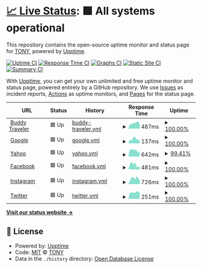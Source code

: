# [📈 Live Status](https://telegrambotdev.github.io/monitor): <!--live status--> **🟩 All systems operational**

This repository contains the open-source uptime monitor and status page for [TONY](kaffeine.tk), powered by [Upptime](https://github.com/upptime/upptime).

[![Uptime CI](https://github.com/telegrambotdev/monitor/workflows/Uptime%20CI/badge.svg)](https://github.com/telegrambotdev/monitor/actions?query=workflow%3A%22Uptime+CI%22)
[![Response Time CI](https://github.com/telegrambotdev/monitor/workflows/Response%20Time%20CI/badge.svg)](https://github.com/telegrambotdev/monitor/actions?query=workflow%3A%22Response+Time+CI%22)
[![Graphs CI](https://github.com/telegrambotdev/monitor/workflows/Graphs%20CI/badge.svg)](https://github.com/telegrambotdev/monitor/actions?query=workflow%3A%22Graphs+CI%22)
[![Static Site CI](https://github.com/telegrambotdev/monitor/workflows/Static%20Site%20CI/badge.svg)](https://github.com/telegrambotdev/monitor/actions?query=workflow%3A%22Static+Site+CI%22)
[![Summary CI](https://github.com/telegrambotdev/monitor/workflows/Summary%20CI/badge.svg)](https://github.com/telegrambotdev/monitor/actions?query=workflow%3A%22Summary+CI%22)

With [Upptime](https://upptime.js.org), you can get your own unlimited and free uptime monitor and status page, powered entirely by a GitHub repository. We use [Issues](https://github.com/telegrambotdev/monitor/issues) as incident reports, [Actions](https://github.com/telegrambotdev/monitor/actions) as uptime monitors, and [Pages](https://telegrambotdev.github.io/monitor) for the status page.

<!--start: status pages-->
<!-- This summary is generated by Upptime (https://github.com/upptime/upptime) -->
<!-- Do not edit this manually, your changes will be overwritten -->
<!-- prettier-ignore -->
| URL | Status | History | Response Time | Uptime |
| --- | ------ | ------- | ------------- | ------ |
| <img alt="" src="https://favicons.githubusercontent.com/buddytraveler.com" height="13"> [Buddy Traveler](https://buddytraveler.com) | 🟩 Up | [buddy-traveler.yml](https://github.com/rsoorajs/monitor/commits/HEAD/history/buddy-traveler.yml) | <details><summary><img alt="Response time graph" src="./graphs/buddy-traveler/response-time-week.png" height="20"> 487ms</summary><br><a href="https://telegrambotdev.github.io/monitor/history/buddy-traveler"><img alt="Response time 680" src="https://img.shields.io/endpoint?url=https%3A%2F%2Fraw.githubusercontent.com%2Frsoorajs%2Fmonitor%2FHEAD%2Fapi%2Fbuddy-traveler%2Fresponse-time.json"></a><br><a href="https://telegrambotdev.github.io/monitor/history/buddy-traveler"><img alt="24-hour response time 369" src="https://img.shields.io/endpoint?url=https%3A%2F%2Fraw.githubusercontent.com%2Frsoorajs%2Fmonitor%2FHEAD%2Fapi%2Fbuddy-traveler%2Fresponse-time-day.json"></a><br><a href="https://telegrambotdev.github.io/monitor/history/buddy-traveler"><img alt="7-day response time 487" src="https://img.shields.io/endpoint?url=https%3A%2F%2Fraw.githubusercontent.com%2Frsoorajs%2Fmonitor%2FHEAD%2Fapi%2Fbuddy-traveler%2Fresponse-time-week.json"></a><br><a href="https://telegrambotdev.github.io/monitor/history/buddy-traveler"><img alt="30-day response time 399" src="https://img.shields.io/endpoint?url=https%3A%2F%2Fraw.githubusercontent.com%2Frsoorajs%2Fmonitor%2FHEAD%2Fapi%2Fbuddy-traveler%2Fresponse-time-month.json"></a><br><a href="https://telegrambotdev.github.io/monitor/history/buddy-traveler"><img alt="1-year response time 680" src="https://img.shields.io/endpoint?url=https%3A%2F%2Fraw.githubusercontent.com%2Frsoorajs%2Fmonitor%2FHEAD%2Fapi%2Fbuddy-traveler%2Fresponse-time-year.json"></a></details> | <details><summary><a href="https://telegrambotdev.github.io/monitor/history/buddy-traveler">100.00%</a></summary><a href="https://telegrambotdev.github.io/monitor/history/buddy-traveler"><img alt="All-time uptime 75.41%" src="https://img.shields.io/endpoint?url=https%3A%2F%2Fraw.githubusercontent.com%2Frsoorajs%2Fmonitor%2FHEAD%2Fapi%2Fbuddy-traveler%2Fuptime.json"></a><br><a href="https://telegrambotdev.github.io/monitor/history/buddy-traveler"><img alt="24-hour uptime 100.00%" src="https://img.shields.io/endpoint?url=https%3A%2F%2Fraw.githubusercontent.com%2Frsoorajs%2Fmonitor%2FHEAD%2Fapi%2Fbuddy-traveler%2Fuptime-day.json"></a><br><a href="https://telegrambotdev.github.io/monitor/history/buddy-traveler"><img alt="7-day uptime 100.00%" src="https://img.shields.io/endpoint?url=https%3A%2F%2Fraw.githubusercontent.com%2Frsoorajs%2Fmonitor%2FHEAD%2Fapi%2Fbuddy-traveler%2Fuptime-week.json"></a><br><a href="https://telegrambotdev.github.io/monitor/history/buddy-traveler"><img alt="30-day uptime 73.05%" src="https://img.shields.io/endpoint?url=https%3A%2F%2Fraw.githubusercontent.com%2Frsoorajs%2Fmonitor%2FHEAD%2Fapi%2Fbuddy-traveler%2Fuptime-month.json"></a><br><a href="https://telegrambotdev.github.io/monitor/history/buddy-traveler"><img alt="1-year uptime 75.41%" src="https://img.shields.io/endpoint?url=https%3A%2F%2Fraw.githubusercontent.com%2Frsoorajs%2Fmonitor%2FHEAD%2Fapi%2Fbuddy-traveler%2Fuptime-year.json"></a></details>
| <img alt="" src="https://favicons.githubusercontent.com/google.com" height="13"> [Google](https://google.com) | 🟩 Up | [google.yml](https://github.com/rsoorajs/monitor/commits/HEAD/history/google.yml) | <details><summary><img alt="Response time graph" src="./graphs/google/response-time-week.png" height="20"> 137ms</summary><br><a href="https://telegrambotdev.github.io/monitor/history/google"><img alt="Response time 137" src="https://img.shields.io/endpoint?url=https%3A%2F%2Fraw.githubusercontent.com%2Frsoorajs%2Fmonitor%2FHEAD%2Fapi%2Fgoogle%2Fresponse-time.json"></a><br><a href="https://telegrambotdev.github.io/monitor/history/google"><img alt="24-hour response time 96" src="https://img.shields.io/endpoint?url=https%3A%2F%2Fraw.githubusercontent.com%2Frsoorajs%2Fmonitor%2FHEAD%2Fapi%2Fgoogle%2Fresponse-time-day.json"></a><br><a href="https://telegrambotdev.github.io/monitor/history/google"><img alt="7-day response time 137" src="https://img.shields.io/endpoint?url=https%3A%2F%2Fraw.githubusercontent.com%2Frsoorajs%2Fmonitor%2FHEAD%2Fapi%2Fgoogle%2Fresponse-time-week.json"></a><br><a href="https://telegrambotdev.github.io/monitor/history/google"><img alt="30-day response time 153" src="https://img.shields.io/endpoint?url=https%3A%2F%2Fraw.githubusercontent.com%2Frsoorajs%2Fmonitor%2FHEAD%2Fapi%2Fgoogle%2Fresponse-time-month.json"></a><br><a href="https://telegrambotdev.github.io/monitor/history/google"><img alt="1-year response time 137" src="https://img.shields.io/endpoint?url=https%3A%2F%2Fraw.githubusercontent.com%2Frsoorajs%2Fmonitor%2FHEAD%2Fapi%2Fgoogle%2Fresponse-time-year.json"></a></details> | <details><summary><a href="https://telegrambotdev.github.io/monitor/history/google">100.00%</a></summary><a href="https://telegrambotdev.github.io/monitor/history/google"><img alt="All-time uptime 100.00%" src="https://img.shields.io/endpoint?url=https%3A%2F%2Fraw.githubusercontent.com%2Frsoorajs%2Fmonitor%2FHEAD%2Fapi%2Fgoogle%2Fuptime.json"></a><br><a href="https://telegrambotdev.github.io/monitor/history/google"><img alt="24-hour uptime 100.00%" src="https://img.shields.io/endpoint?url=https%3A%2F%2Fraw.githubusercontent.com%2Frsoorajs%2Fmonitor%2FHEAD%2Fapi%2Fgoogle%2Fuptime-day.json"></a><br><a href="https://telegrambotdev.github.io/monitor/history/google"><img alt="7-day uptime 100.00%" src="https://img.shields.io/endpoint?url=https%3A%2F%2Fraw.githubusercontent.com%2Frsoorajs%2Fmonitor%2FHEAD%2Fapi%2Fgoogle%2Fuptime-week.json"></a><br><a href="https://telegrambotdev.github.io/monitor/history/google"><img alt="30-day uptime 100.00%" src="https://img.shields.io/endpoint?url=https%3A%2F%2Fraw.githubusercontent.com%2Frsoorajs%2Fmonitor%2FHEAD%2Fapi%2Fgoogle%2Fuptime-month.json"></a><br><a href="https://telegrambotdev.github.io/monitor/history/google"><img alt="1-year uptime 100.00%" src="https://img.shields.io/endpoint?url=https%3A%2F%2Fraw.githubusercontent.com%2Frsoorajs%2Fmonitor%2FHEAD%2Fapi%2Fgoogle%2Fuptime-year.json"></a></details>
| <img alt="" src="https://favicons.githubusercontent.com/yahoo.com" height="13"> [Yahoo](https://yahoo.com) | 🟩 Up | [yahoo.yml](https://github.com/rsoorajs/monitor/commits/HEAD/history/yahoo.yml) | <details><summary><img alt="Response time graph" src="./graphs/yahoo/response-time-week.png" height="20"> 642ms</summary><br><a href="https://telegrambotdev.github.io/monitor/history/yahoo"><img alt="Response time 645" src="https://img.shields.io/endpoint?url=https%3A%2F%2Fraw.githubusercontent.com%2Frsoorajs%2Fmonitor%2FHEAD%2Fapi%2Fyahoo%2Fresponse-time.json"></a><br><a href="https://telegrambotdev.github.io/monitor/history/yahoo"><img alt="24-hour response time 583" src="https://img.shields.io/endpoint?url=https%3A%2F%2Fraw.githubusercontent.com%2Frsoorajs%2Fmonitor%2FHEAD%2Fapi%2Fyahoo%2Fresponse-time-day.json"></a><br><a href="https://telegrambotdev.github.io/monitor/history/yahoo"><img alt="7-day response time 642" src="https://img.shields.io/endpoint?url=https%3A%2F%2Fraw.githubusercontent.com%2Frsoorajs%2Fmonitor%2FHEAD%2Fapi%2Fyahoo%2Fresponse-time-week.json"></a><br><a href="https://telegrambotdev.github.io/monitor/history/yahoo"><img alt="30-day response time 639" src="https://img.shields.io/endpoint?url=https%3A%2F%2Fraw.githubusercontent.com%2Frsoorajs%2Fmonitor%2FHEAD%2Fapi%2Fyahoo%2Fresponse-time-month.json"></a><br><a href="https://telegrambotdev.github.io/monitor/history/yahoo"><img alt="1-year response time 645" src="https://img.shields.io/endpoint?url=https%3A%2F%2Fraw.githubusercontent.com%2Frsoorajs%2Fmonitor%2FHEAD%2Fapi%2Fyahoo%2Fresponse-time-year.json"></a></details> | <details><summary><a href="https://telegrambotdev.github.io/monitor/history/yahoo">99.41%</a></summary><a href="https://telegrambotdev.github.io/monitor/history/yahoo"><img alt="All-time uptime 99.94%" src="https://img.shields.io/endpoint?url=https%3A%2F%2Fraw.githubusercontent.com%2Frsoorajs%2Fmonitor%2FHEAD%2Fapi%2Fyahoo%2Fuptime.json"></a><br><a href="https://telegrambotdev.github.io/monitor/history/yahoo"><img alt="24-hour uptime 95.87%" src="https://img.shields.io/endpoint?url=https%3A%2F%2Fraw.githubusercontent.com%2Frsoorajs%2Fmonitor%2FHEAD%2Fapi%2Fyahoo%2Fuptime-day.json"></a><br><a href="https://telegrambotdev.github.io/monitor/history/yahoo"><img alt="7-day uptime 99.41%" src="https://img.shields.io/endpoint?url=https%3A%2F%2Fraw.githubusercontent.com%2Frsoorajs%2Fmonitor%2FHEAD%2Fapi%2Fyahoo%2Fuptime-week.json"></a><br><a href="https://telegrambotdev.github.io/monitor/history/yahoo"><img alt="30-day uptime 99.79%" src="https://img.shields.io/endpoint?url=https%3A%2F%2Fraw.githubusercontent.com%2Frsoorajs%2Fmonitor%2FHEAD%2Fapi%2Fyahoo%2Fuptime-month.json"></a><br><a href="https://telegrambotdev.github.io/monitor/history/yahoo"><img alt="1-year uptime 99.94%" src="https://img.shields.io/endpoint?url=https%3A%2F%2Fraw.githubusercontent.com%2Frsoorajs%2Fmonitor%2FHEAD%2Fapi%2Fyahoo%2Fuptime-year.json"></a></details>
| <img alt="" src="https://favicons.githubusercontent.com/facebook.com" height="13"> [Facebook](https://facebook.com) | 🟩 Up | [facebook.yml](https://github.com/rsoorajs/monitor/commits/HEAD/history/facebook.yml) | <details><summary><img alt="Response time graph" src="./graphs/facebook/response-time-week.png" height="20"> 481ms</summary><br><a href="https://telegrambotdev.github.io/monitor/history/facebook"><img alt="Response time 438" src="https://img.shields.io/endpoint?url=https%3A%2F%2Fraw.githubusercontent.com%2Frsoorajs%2Fmonitor%2FHEAD%2Fapi%2Ffacebook%2Fresponse-time.json"></a><br><a href="https://telegrambotdev.github.io/monitor/history/facebook"><img alt="24-hour response time 305" src="https://img.shields.io/endpoint?url=https%3A%2F%2Fraw.githubusercontent.com%2Frsoorajs%2Fmonitor%2FHEAD%2Fapi%2Ffacebook%2Fresponse-time-day.json"></a><br><a href="https://telegrambotdev.github.io/monitor/history/facebook"><img alt="7-day response time 481" src="https://img.shields.io/endpoint?url=https%3A%2F%2Fraw.githubusercontent.com%2Frsoorajs%2Fmonitor%2FHEAD%2Fapi%2Ffacebook%2Fresponse-time-week.json"></a><br><a href="https://telegrambotdev.github.io/monitor/history/facebook"><img alt="30-day response time 518" src="https://img.shields.io/endpoint?url=https%3A%2F%2Fraw.githubusercontent.com%2Frsoorajs%2Fmonitor%2FHEAD%2Fapi%2Ffacebook%2Fresponse-time-month.json"></a><br><a href="https://telegrambotdev.github.io/monitor/history/facebook"><img alt="1-year response time 438" src="https://img.shields.io/endpoint?url=https%3A%2F%2Fraw.githubusercontent.com%2Frsoorajs%2Fmonitor%2FHEAD%2Fapi%2Ffacebook%2Fresponse-time-year.json"></a></details> | <details><summary><a href="https://telegrambotdev.github.io/monitor/history/facebook">100.00%</a></summary><a href="https://telegrambotdev.github.io/monitor/history/facebook"><img alt="All-time uptime 100.00%" src="https://img.shields.io/endpoint?url=https%3A%2F%2Fraw.githubusercontent.com%2Frsoorajs%2Fmonitor%2FHEAD%2Fapi%2Ffacebook%2Fuptime.json"></a><br><a href="https://telegrambotdev.github.io/monitor/history/facebook"><img alt="24-hour uptime 100.00%" src="https://img.shields.io/endpoint?url=https%3A%2F%2Fraw.githubusercontent.com%2Frsoorajs%2Fmonitor%2FHEAD%2Fapi%2Ffacebook%2Fuptime-day.json"></a><br><a href="https://telegrambotdev.github.io/monitor/history/facebook"><img alt="7-day uptime 100.00%" src="https://img.shields.io/endpoint?url=https%3A%2F%2Fraw.githubusercontent.com%2Frsoorajs%2Fmonitor%2FHEAD%2Fapi%2Ffacebook%2Fuptime-week.json"></a><br><a href="https://telegrambotdev.github.io/monitor/history/facebook"><img alt="30-day uptime 100.00%" src="https://img.shields.io/endpoint?url=https%3A%2F%2Fraw.githubusercontent.com%2Frsoorajs%2Fmonitor%2FHEAD%2Fapi%2Ffacebook%2Fuptime-month.json"></a><br><a href="https://telegrambotdev.github.io/monitor/history/facebook"><img alt="1-year uptime 100.00%" src="https://img.shields.io/endpoint?url=https%3A%2F%2Fraw.githubusercontent.com%2Frsoorajs%2Fmonitor%2FHEAD%2Fapi%2Ffacebook%2Fuptime-year.json"></a></details>
| <img alt="" src="https://favicons.githubusercontent.com/instagram.com" height="13"> [Instagram](https://instagram.com) | 🟩 Up | [instagram.yml](https://github.com/rsoorajs/monitor/commits/HEAD/history/instagram.yml) | <details><summary><img alt="Response time graph" src="./graphs/instagram/response-time-week.png" height="20"> 726ms</summary><br><a href="https://telegrambotdev.github.io/monitor/history/instagram"><img alt="Response time 952" src="https://img.shields.io/endpoint?url=https%3A%2F%2Fraw.githubusercontent.com%2Frsoorajs%2Fmonitor%2FHEAD%2Fapi%2Finstagram%2Fresponse-time.json"></a><br><a href="https://telegrambotdev.github.io/monitor/history/instagram"><img alt="24-hour response time 520" src="https://img.shields.io/endpoint?url=https%3A%2F%2Fraw.githubusercontent.com%2Frsoorajs%2Fmonitor%2FHEAD%2Fapi%2Finstagram%2Fresponse-time-day.json"></a><br><a href="https://telegrambotdev.github.io/monitor/history/instagram"><img alt="7-day response time 726" src="https://img.shields.io/endpoint?url=https%3A%2F%2Fraw.githubusercontent.com%2Frsoorajs%2Fmonitor%2FHEAD%2Fapi%2Finstagram%2Fresponse-time-week.json"></a><br><a href="https://telegrambotdev.github.io/monitor/history/instagram"><img alt="30-day response time 979" src="https://img.shields.io/endpoint?url=https%3A%2F%2Fraw.githubusercontent.com%2Frsoorajs%2Fmonitor%2FHEAD%2Fapi%2Finstagram%2Fresponse-time-month.json"></a><br><a href="https://telegrambotdev.github.io/monitor/history/instagram"><img alt="1-year response time 952" src="https://img.shields.io/endpoint?url=https%3A%2F%2Fraw.githubusercontent.com%2Frsoorajs%2Fmonitor%2FHEAD%2Fapi%2Finstagram%2Fresponse-time-year.json"></a></details> | <details><summary><a href="https://telegrambotdev.github.io/monitor/history/instagram">100.00%</a></summary><a href="https://telegrambotdev.github.io/monitor/history/instagram"><img alt="All-time uptime 100.00%" src="https://img.shields.io/endpoint?url=https%3A%2F%2Fraw.githubusercontent.com%2Frsoorajs%2Fmonitor%2FHEAD%2Fapi%2Finstagram%2Fuptime.json"></a><br><a href="https://telegrambotdev.github.io/monitor/history/instagram"><img alt="24-hour uptime 100.00%" src="https://img.shields.io/endpoint?url=https%3A%2F%2Fraw.githubusercontent.com%2Frsoorajs%2Fmonitor%2FHEAD%2Fapi%2Finstagram%2Fuptime-day.json"></a><br><a href="https://telegrambotdev.github.io/monitor/history/instagram"><img alt="7-day uptime 100.00%" src="https://img.shields.io/endpoint?url=https%3A%2F%2Fraw.githubusercontent.com%2Frsoorajs%2Fmonitor%2FHEAD%2Fapi%2Finstagram%2Fuptime-week.json"></a><br><a href="https://telegrambotdev.github.io/monitor/history/instagram"><img alt="30-day uptime 100.00%" src="https://img.shields.io/endpoint?url=https%3A%2F%2Fraw.githubusercontent.com%2Frsoorajs%2Fmonitor%2FHEAD%2Fapi%2Finstagram%2Fuptime-month.json"></a><br><a href="https://telegrambotdev.github.io/monitor/history/instagram"><img alt="1-year uptime 100.00%" src="https://img.shields.io/endpoint?url=https%3A%2F%2Fraw.githubusercontent.com%2Frsoorajs%2Fmonitor%2FHEAD%2Fapi%2Finstagram%2Fuptime-year.json"></a></details>
| <img alt="" src="https://favicons.githubusercontent.com/twitter.com" height="13"> [Twitter](https://twitter.com) | 🟩 Up | [twitter.yml](https://github.com/rsoorajs/monitor/commits/HEAD/history/twitter.yml) | <details><summary><img alt="Response time graph" src="./graphs/twitter/response-time-week.png" height="20"> 251ms</summary><br><a href="https://telegrambotdev.github.io/monitor/history/twitter"><img alt="Response time 242" src="https://img.shields.io/endpoint?url=https%3A%2F%2Fraw.githubusercontent.com%2Frsoorajs%2Fmonitor%2FHEAD%2Fapi%2Ftwitter%2Fresponse-time.json"></a><br><a href="https://telegrambotdev.github.io/monitor/history/twitter"><img alt="24-hour response time 232" src="https://img.shields.io/endpoint?url=https%3A%2F%2Fraw.githubusercontent.com%2Frsoorajs%2Fmonitor%2FHEAD%2Fapi%2Ftwitter%2Fresponse-time-day.json"></a><br><a href="https://telegrambotdev.github.io/monitor/history/twitter"><img alt="7-day response time 251" src="https://img.shields.io/endpoint?url=https%3A%2F%2Fraw.githubusercontent.com%2Frsoorajs%2Fmonitor%2FHEAD%2Fapi%2Ftwitter%2Fresponse-time-week.json"></a><br><a href="https://telegrambotdev.github.io/monitor/history/twitter"><img alt="30-day response time 235" src="https://img.shields.io/endpoint?url=https%3A%2F%2Fraw.githubusercontent.com%2Frsoorajs%2Fmonitor%2FHEAD%2Fapi%2Ftwitter%2Fresponse-time-month.json"></a><br><a href="https://telegrambotdev.github.io/monitor/history/twitter"><img alt="1-year response time 242" src="https://img.shields.io/endpoint?url=https%3A%2F%2Fraw.githubusercontent.com%2Frsoorajs%2Fmonitor%2FHEAD%2Fapi%2Ftwitter%2Fresponse-time-year.json"></a></details> | <details><summary><a href="https://telegrambotdev.github.io/monitor/history/twitter">100.00%</a></summary><a href="https://telegrambotdev.github.io/monitor/history/twitter"><img alt="All-time uptime 100.00%" src="https://img.shields.io/endpoint?url=https%3A%2F%2Fraw.githubusercontent.com%2Frsoorajs%2Fmonitor%2FHEAD%2Fapi%2Ftwitter%2Fuptime.json"></a><br><a href="https://telegrambotdev.github.io/monitor/history/twitter"><img alt="24-hour uptime 100.00%" src="https://img.shields.io/endpoint?url=https%3A%2F%2Fraw.githubusercontent.com%2Frsoorajs%2Fmonitor%2FHEAD%2Fapi%2Ftwitter%2Fuptime-day.json"></a><br><a href="https://telegrambotdev.github.io/monitor/history/twitter"><img alt="7-day uptime 100.00%" src="https://img.shields.io/endpoint?url=https%3A%2F%2Fraw.githubusercontent.com%2Frsoorajs%2Fmonitor%2FHEAD%2Fapi%2Ftwitter%2Fuptime-week.json"></a><br><a href="https://telegrambotdev.github.io/monitor/history/twitter"><img alt="30-day uptime 100.00%" src="https://img.shields.io/endpoint?url=https%3A%2F%2Fraw.githubusercontent.com%2Frsoorajs%2Fmonitor%2FHEAD%2Fapi%2Ftwitter%2Fuptime-month.json"></a><br><a href="https://telegrambotdev.github.io/monitor/history/twitter"><img alt="1-year uptime 100.00%" src="https://img.shields.io/endpoint?url=https%3A%2F%2Fraw.githubusercontent.com%2Frsoorajs%2Fmonitor%2FHEAD%2Fapi%2Ftwitter%2Fuptime-year.json"></a></details>

<!--end: status pages-->

[**Visit our status website →**](https://telegrambotdev.github.io/monitor)

## 📄 License

- Powered by: [Upptime](https://github.com/upptime/upptime)
- Code: [MIT](./LICENSE) © [TONY](kaffeine.tk)
- Data in the `./history` directory: [Open Database License](https://opendatacommons.org/licenses/odbl/1-0/)
